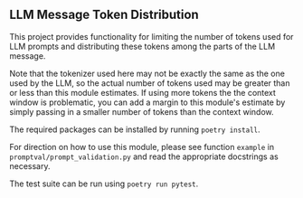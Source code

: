 ## LLM Message Token Distribution

This project provides functionality for limiting the number of tokens used for LLM prompts and distributing these tokens among the parts of the LLM message.

Note that the tokenizer used here may not be exactly the same as the one used by the LLM, so the actual number of tokens used may be greater than or less than this module estimates. If using more tokens the the context window is problematic, you can add a margin to this module's estimate by simply passing in a smaller number of tokens than the context window.

The required packages can be installed by running `poetry install`.

For direction on how to use this module, please see function `example` in `promptval/prompt_validation.py` and read the appropriate docstrings as necessary.

The test suite can be run using `poetry run pytest`.